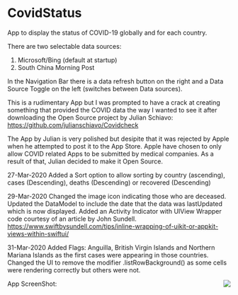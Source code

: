 # CovidStatus
 App to display the status of COVID-19 globally and for each country.
 
 There are two selectable data sources:
 1. Microsoft/Bing (default at startup)
 2. South China Morning Post 
 
 In the Navigation Bar there is a data refresh button on the right and a Data Source Toggle on the left (switches between Data sources).
 
 This is a rudimentary App but I was prompted to have a crack at creating something that provided the COVID data the 
 way I wanted to see it after downloading the Open Source project by Julian Schiavo:
 https://github.com/julianschiavo/Covidcheck
 
 The App by Julian is very polished but desipite that it was rejected by Apple when he attempted to post it to the App
 Store. Apple have chosen to only allow COVID related Apps to be submitted by medical companies.  As a result of 
 that, Julian decided to make it Open Source.
 
 27-Mar-2020
 Added a Sort option to allow sorting by country (ascending), cases (Descending), deaths (Descending) or recovered (Descending)
 
 29-Mar-2020
 Changed the image icon indicating those who are deceased. 
 Updated the DataModel to include the date that the data was lastUpdated which is now displayed.
 Added an Activity Indicator with UIView Wrapper code courtesy of an article by John Sundell.
https://www.swiftbysundell.com/tips/inline-wrapping-of-uikit-or-appkit-views-within-swiftui/

31-Mar-2020
Added Flags: Anguilla, British Virgin Islands and Northern Mariana Islands as the first cases were appearing 
in those countries.  Changed the UI to remove the modifier .listRowBackground() as some cells were rendering correctly
but others were not.

App ScreenShot:
<img align="right" src="https://user-images.githubusercontent.com/42756158/77988462-01ead800-734f-11ea-92cb-2e1378648a40.png">


